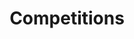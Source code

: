 ---
title: Competitions
sections:
    - type: page_title
      title: Competitions
    - type: content_section
      content: >-
        ## University of Ottawa Engineering Competition (uOEC)

        The University of Ottawa Engineering Competition is a competition designed to challenge engineering students in the fields of innovation, design and communication while solving real-world problems. Students have a choice to compete in a variety of 8 exciting challenges. Afterwards, the winners will move on to represent Ottawa at the Ontario Engineering Competition and compete against schools from across the province. <br><br>
        Apply through the google form: https://forms.gle/6ET1xcLQCDaMGZWJ7 <br>
        Contact our [VP Internal](mailto:internal@uottawaess.ca) for more info
      container: medium

    - type: faq_section
      title: FAQ - General
      panels:  
          - header: What can you win?
            content: >-
                The first place teams of each category will automatically qualify to move on to the Ontario Engineering Competition, with all their costs covered. OEC 2020 will be at the University of Guelph on January 17-19, 2020. Any winning teams from OEC will be able to go to the Canadian Engineering Competition hosted at University of Winnipeg.

          - header: When is uOEC?
            content: >-
                The Competition will take place on Sunday, November 10th, 10am to 6pm. Sign-in, competition briefing, and build/ design phases will occur in the morning and afternoon, while presentations and the closing award ceremony will happen in the evening. Food will be provided throughout the day. A detailed schedule will be released to registrants.

          - header: Where will uOEC be held?
            content: >-
                  The competition will be held on the beautiful campus of the University of Ottawa, specific rooms will be released with the schedule.

          - header: How do I register?
            content: >-
                Once you’ve formed a team and chosen a topic, please use the registration link at the top of the page to attend uOEC!

    - type: faq_section
      title: FAQ - Junior Design (Max 4 People)
      panels:  
          - header: What is the challenge?
            content: >-
                Teams will be given a design challenge based off a general level of engineering knowledge (such as forces, mechanics, etc.) and will be required to build a working prototype using limited time and resources. Teams will then be required to prove their design by actively completing the given challenge, as well as making a complete presentation on their design. Each team will be judged based on their design, application, teamwork, and performance, with regards to both their prototype and presentation.

          - header: Who can compete?
            content: >-
                In order to compete, a team must contain between two to four people, all of whom must be uOttawa undergraduate Engineering students in either first or second year of their studies; participants must not be taking any third year engineering classes by March of the following year.

          - header: What am I allowed to use?
            content: >-
                  All materials will be provided at the beginning of the competition. Use of internet and computers is permitted, but proper citations for resources used are required.  You will need to bring a laptop for research purposes and for creating the presentation which will be used to describe your design to the judges. You may not bring your own tools or materials.
                  
          - header: Will we be able to test our prototype before judging?
            content: >-
                Yes, you’ll be able to test your prototype a limited number of times in the given area. Details about the number of times, duration allowed, and where the test area will be will be provided at the competition
                
          - header: How much time do we have?
            content: >-
                You will be given exactly 5 hours to build your prototype and create your corresponding presentation.

          - header: What will be submitted?
            content: >-
                The presentation must be submitted in a .ppt (Powerpoint) file format along with your actual prototype. A competition organizer will come by 10-15 minutes at the end of the build phase with a USB drive to collect your presentation file.
              
    - type: faq_section
      title: FAQ - Senior Design (Max 4 People)
      panels:  
          - header: What is the challenge?
            content: >-
                Teams will be given a design challenge based off a broader level of engineering knowledge (such as forces, mechanics, simple electronics, Arduinos etc.) and will be required to build a working prototype using limited time and resources. Teams will then be required to prove their design by actively completing the given challenge, as well as making a complete presentation on their design. Each team will be judged based on their design, application, teamwork, and performance, with regards to both their prototype and presentation.

          - header: Who can compete?
            content: >-
                In order to compete, a team must contain between two to four people, all of whom must be uOttawa undergraduate Engineering students.

          - header: What am I allowed to use?
            content: >-
                All materials will be provided at the beginning of the competition. You will need to bring a laptop for research purposes, coding the Arduino and for creating the presentation which will be used to describe your design to the judges. You may not bring your own tools or materials.

          - header: Will we be able to test our prototype before judging?
            content: >-
                Yes, you’ll be able to test your prototype a limited number of times in the given area. Details about the number of times, duration allowed, and where the test area will be will be provided at the competition

          - header: How much time do we have?
            content: >-
                You will be given exactly 5 hours to build your prototype and create your corresponding presentation.

          - header: What will be submitted?
            content: >-
                The presentation must be submitted in a .ppt (Powerpoint) file format along with your actual prototype. A competition organizer will come by 10-15 minutes at the end of the build phase with a USB drive to collect your presentation file.

    - type: faq_section
      title: FAQ - Consulting (Max 4 People)
      panels:  
          - header: What is the challenge?
            content: >-
                Teams will be given a real-world industry problem. They will need to develop a solution and present it to a panel of judges. They have to convince the judges that their solution is optimal and practical.

          - header: Who can compete?
            content: >-
                In order to compete, a team must contain between one to two people all of whom must be uOttawa undergraduate Engineering students. Students of all years can apply.

          - header: What do I need to bring?
            content: >-
                You will need a laptop to make the presentation.
                  
          - header: How much time do I have?
            content: >-
                You will be given 5 hours to prepare your solution. You will be required to write your solution report and presentation within this time span.

          - header: What will be submitted?
            content: >-
                The presentation must be submitted in a .ppt (Powerpoint) file format along with your actual prototype. A competition organizer will come by 10-15 minutes at the end of the build phase with a USB drive to collect your presentation file.
                
    - type: faq_section
      title: FAQ - Programming (Max 4 People)
      panels:  
          - header: What is the challenge?
            content: >-
                You will be challenged to design and create industry-quality software to solve a given problem. The software will be presented to the judges for evaluation.

          - header: Who can compete?
            content: >-
                In order to compete, a team must contain between two to four people, all of whom must be uOttawa undergraduate Engineering students.

          - header: What do I need to bring?
            content: >-
                You will need a laptop to complete your design. 

          - header: How much time do we have?
            content: >-
                You will be given exactly 5 hours to complete the challenge.

          - header: What will be submitted?
            content: >-
                You will submit an .exe (executable) along with all source code, as well as a presentation in .ppt (Powerpoint) file format. A competition organizer will come by 10-15 minutes at the end of the design phase with a USB drive to collect your code and presentation files.

    - type: faq_section
      title: FAQ - Engineering Communications (Max 2 People)
      panels:  
          - header: What is the challenge?
            content: >-
                You will have to identify a technological process or issue, form an opinion about it, thoroughly and clearly explain the process or issue to an audience not specializing in their field, and present strong arguments to support their viewpoint.

          - header: Who can compete?
            content: >-
                In order to compete, a team must contain between one to two people all of whom must be uOttawa undergraduate Engineering students. Students of all years can apply.

          - header: What do I need to bring?
            content: >-
                  You will need to bring your presentation on a USB drive in .ppt (Powerpoint) format to submit.
                  
          - header: What will be submitted?
            content: >-
                You will be required to submit a maximum ONE (1) page abstract and your presentation in .ppt format.
              
    - type: faq_section
      title: FAQ - Parliamentary Debate (Max 2 People)
      panels:  
          - header: What is the challenge?
            content: >-
                You will have to evaluate and argue for or against a proposal given minimal preparation time. Competitors defend or refute a previously undisclosed resolution using the format of the parliamentary debate.

          - header: Who can compete?
            content: >-
                In order to compete, a team must contain between one to two people all of whom must be uOttawa undergraduate Engineering students. Students of all years can apply.

    - type: faq_section
      title: FAQ - Innovative Design (Max 6 People)
      panels:  
          - header: What is the challenge?
            content: >-
                You will have to combine creativity and knowledge to develop a new product or service that will fulfill a need or to improve an old design of their choosing. You will be judged based on feasibility, research, and in most cases, design prototyping.

          - header: Who can compete?
            content: >-
                In order to compete, a team must contain between two to four people all of whom must be uOttawa undergraduate Engineering students. Students of all years can apply.
    
    - type: faq_section
      title: FAQ - Re-Engineering (Max 2 People)
      panels:  
          - header: What is the challenge?
            content: >-
                You will be given a relevant design that is required to be re-engineered under a new set of constraints. After these details are revealed, teams will have five hours to fabricate a design and presentation. Teams are required to take into account all relevant aspects of the engineering process such as material availability, finances, and so on. A panel of judges will assess each team’s design based on practicality, originality, feasibility, and marketability.

          - header: Who can compete?
            content: >-
                In order to compete, a team must contain between one to two people all of whom must be uOttawa undergraduate Engineering students. Students of all years can apply.

template: advanced
---